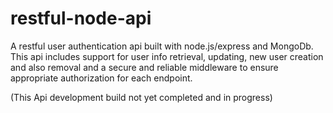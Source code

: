 # restful-node-api

A restful user authentication api built with node.js/express and MongoDb. This api includes support for user info retrieval, updating, new user creation and also removal and a secure and reliable middleware to ensure appropriate authorization for each endpoint.

(This Api development build not yet completed and in progress)

